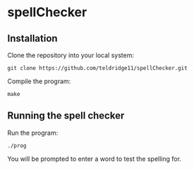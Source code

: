 # spellChecker

## Installation

Clone the repository into your local system:

`git clone https://github.com/teldridge11/spellChecker.git`

Compile the program:

`make`

## Running the spell checker

Run the program:

`./prog`

You will be prompted to enter a word to test the spelling for.
